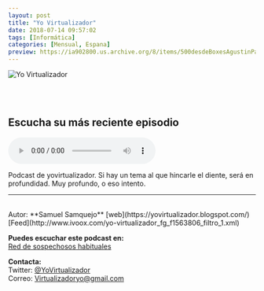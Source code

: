 ```yaml
---
layout: post
title: "Yo Virtualizador"
date: 2018-07-14 09:57:02
tags: [Informática]
categories: [Mensual, Espana]
preview: https://ia902800.us.archive.org/8/items/500desdeBoxesAgustinPalmeiro/300-SamuelBlzquez.jpg
---
```


![Yo Virtualizador](https://ia902800.us.archive.org/8/items/500desdeBoxesAgustinPalmeiro/500-SamuelBlzquez.jpg)

<br/>
<br/>

## Escucha su más reciente episodio

<!--reproductor-feed=http://www.ivoox.com/yo-virtualizador_fg_f1563806_filtro_1.xml-->
<!--reproductor-start-->
<audio id="audio" preload="auto" controls="" src="http://www.ivoox.com/yovirtualizador-1x08-la-virtualizacion-sus-fundamentos-1_mf_27328972_feed_1.mp3"></audio>
<!--reproductor-end-->

Podcast de yovirtualizador.
Si hay un tema al que hincarle el diente, será en profundidad. Muy profundo, o eso intento.

_ _ _

<br>
Autor: **Samuel Samquejo**  
[web](https://yovirtualizador.blogspot.com/)  
[Feed](http://www.ivoox.com/yo-virtualizador_fg_f1563806_filtro_1.xml)  


**Puedes escuchar este podcast en:**  
[Red de sospechosos habituales](https://www.ivoox.com/podcast-red-sospechosos-habituales_sq_f1564393_1.html)  


**Contacta:**  
 Twitter: [@YoVirtualizador](https://twitter.com/YoVirtualizador)  
Correo: [Virtualizadoryo@gmail.com](mailto:Virtualizadoryo@gmail.com)  

